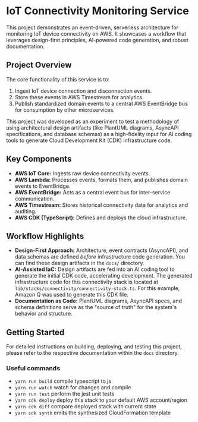 # IoT Connectivity Monitoring Service

This project demonstrates an event-driven, serverless architecture for monitoring IoT device connectivity on AWS. It showcases a workflow that leverages design-first principles, AI-powered code generation, and robust documentation.

## Project Overview

The core functionality of this service is to:

1.  Ingest IoT device connection and disconnection events.
2.  Store these events in AWS Timestream for analytics.
3.  Publish standardized domain events to a central AWS EventBridge bus for consumption by other microservices.

This project was developed as an experiment to test a methodology of using architectural design artifacts (like PlantUML diagrams, AsyncAPI specifications, and database schemas) as a high-fidelity input for AI coding tools to generate Cloud Development Kit (CDK) infrastructure code.

## Key Components

- **AWS IoT Core:** Ingests raw device connectivity events.
- **AWS Lambda:** Processes events, formats them, and publishes domain events to EventBridge.
- **AWS EventBridge:** Acts as a central event bus for inter-service communication.
- **AWS Timestream:** Stores historical connectivity data for analytics and auditing.
- **AWS CDK (TypeScript):** Defines and deploys the cloud infrastructure.

## Workflow Highlights

- **Design-First Approach:** Architecture, event contracts (AsyncAPI), and data schemas are defined _before_ infrastructure code generation. You can find these design artifacts in the `docs/` directory.
- **AI-Assisted IaC:** Design artifacts are fed into an AI coding tool to generate the initial CDK code, accelerating development. The generated infrastructure code for this connectivity stack is located at `lib/stacks/connectivity/connectivity-stack.ts`. For this example, Amazon Q was used to generate this CDK file.
- **Documentation as Code:** PlantUML diagrams, AsyncAPI specs, and schema definitions serve as the "source of truth" for the system's behavior and structure.

## Getting Started

For detailed instructions on building, deploying, and testing this project, please refer to the respective documentation within the `docs` directory.

### Useful commands

- `yarn run build` compile typescript to js
- `yarn run watch` watch for changes and compile
- `yarn run test` perform the jest unit tests
- `yarn cdk deploy` deploy this stack to your default AWS account/region
- `yarn cdk diff` compare deployed stack with current state
- `yarn cdk synth` emits the synthesized CloudFormation template

